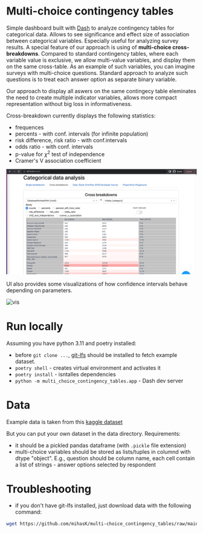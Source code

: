 # Multi-choice contingency tables

Simple dashboard built with [Dash](https://dash.plotly.com/) to analyze contingency tables for categorical data.
Allows to see significance and effect size of association between categorical variables.
Especially useful for analyzing survey results.
A special feature of our approach is using of **multi-choice cross-breakdowns**.
Compared to standard contingency tables, where each variable value is exclusive,
we allow multi-value variables, and display them on the same cross-table.
As an example of such variables, you can imagine surveys with multi-choice questions.
Standard approach to analyze such questions is to treat each answer option as separate binary variable.

Our approach to display all aswers on the same contingecy table eleminates the need to create multiple indicator variables, 
allows more compact representation without big loss in informativeness.  

Cross-breakdown currently displays the following statistics:

* frequences
* percents - with conf. intervals (for infinite population)
* risk difference, risk ratio - with conf.intervals
* odds ratio - with conf. intervals
* p-value for $\chi^2$ test of independence
* Cramer's V association coefficient

![cross_bd](docs/cross_bd.gif)


UI also provides some visualizations of how confidence intervals behave depending on parameters.

![vis](https://github.com/mihasK/multi-choice_contingency_tables/assets/1178118/d98e632a-6f15-48fd-bf63-e5c3893b5b20)


# Run locally
Assuming you have python 3.11 and poetry installed:
* before `git clone ...`, [git-lfs](https://git-lfs.com/) should be installed to fetch example dataset.
* `poetry shell` - creates virtual environment and activates it
* `poetry install` - isntalles dependencies
* `python -m multi_choice_contingency_tables.app` - Dash dev server

# Data
Example data is taken from this [kaggle dataset](https://www.kaggle.com/datasets/stackoverflow/stack-overflow-2018-developer-survey?resource=download&select=survey_results_schema.csv)

But you can put your own dataset in the data directory.
Requirements:
* it should be a pickled pandas dataframe (with `.pickle` file extension)
* multi-choice variables should be stored as lists/tuples in columnd with dtype "object". E.g., question should be column name, each cell contain a list of strings - answer options selected by respondent


# Troubleshooting
* if you don't have git-lfs installed, just download data with the following command:
```bash
wget https://github.com/mihasK/multi-choice_contingency_tables/raw/main/multi_choice_contingency_tables/data/Stack%20Overflow%202018%20Developer%20Survey.pickle -O "multi_choice_contingency_tables/data/Stack Overflow 2018 Developer Survey.pickle"
```
